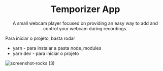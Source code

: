 <h1 align="center">Temporizer App</h1>

<p align="center">A small webcam player focused on providing an easy way to add and control your webcam during recordings.</p>

Para iniciar o projeto, basta rodar 
- yarn - para instalar a pasta node_modules
- yarn dev - para iniciar o projeto

![screenshot-rocks (3)](https://user-images.githubusercontent.com/68617133/160615649-dcb22363-2443-4d37-a060-d72492185f24.png)

